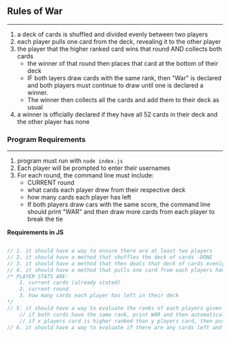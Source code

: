 ## Rules of War
---
1. a deck of cards is shuffled and divided evenly between two players
2. each player pulls one card from the deck, revealing it to the other player
3. the player that the higher ranked card wins that round AND collects both cards
      - the winner of that round then places that card at the bottom of their deck
      - IF both layers draw cards with the same rank, then "War" is declared and both players must continue to draw until one is declared a winner.
      - The winner then collects all the cards and add them to their deck as usual
4. a winner is officially declared if they have all 52 cards in their deck and the other player has none

### Program Requirements
---------------------
1. program must run with `node index.js`
2. Each player will be prompted to enter their usernames
3. For each round, the command line must include:
    - CURRENT round
    - what cards each player drew from their respective deck
    - how many cards each player has left
    - If both players draw cars with the same score, the command line should print "WAR" and then draw more cards from each player to break the tie

**Requirements in JS**
```javascript

// 1. it should have a way to ensure there are at least two players
// 2. it should have a method that shuffles the deck of cards -DONE
// 3. it should have a method that then deals that deck of cards evenly between two players - DONE
// 4. it should have a method that pulls one card from each players hand and then prints those cards on the command line ALONG with the following stats:
/* PLAYER STATS ARE:
    1. current cards (already stated)
    2. current round
    3. how many cards each player has left in their deck
*/
// 5. it should have a way to evaluate the ranks of each players given cards.
    // if both cards have the same rank, print WAR and then automatically generate a new set of cards for both players
    // if x players card is higher ranked than y players card, then push both x and y players cards to the bottom of the x deck
// 6. it should have a way to evaluate if there are any cards left and once only one player has all the cards, print "Player xyz is the winner of War"
```
